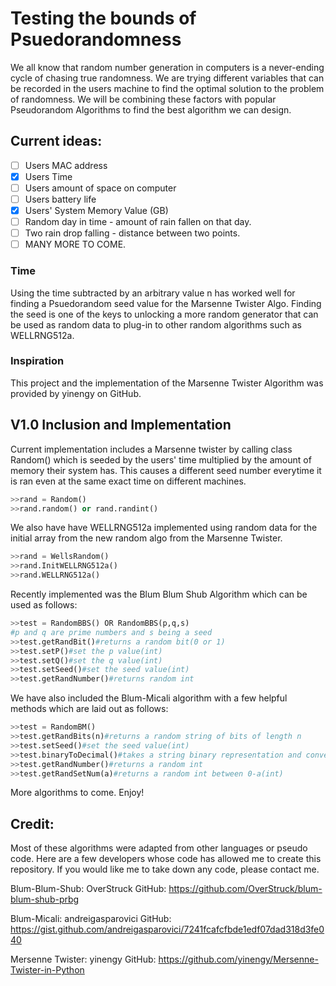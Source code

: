# Testing the bounds of Psuedorandomness

We all know that random number generation in computers is a never-ending cycle of chasing
true randomness. We are trying different variables that can be recorded in the users
machine to find the optimal solution to the problem of randomness. We will be combining
these factors with popular Pseudorandom Algorithms to find the best algorithm we can design.

## Current ideas:

- [ ] Users MAC address
- [x] Users Time
- [ ] Users amount of space on computer
- [ ] Users battery life
- [x] Users' System Memory Value (GB)
- [ ] Random day in time - amount of rain fallen on that day.
- [ ] Two rain drop falling - distance between two points.
- [ ] MANY MORE TO COME.

### Time

Using the time subtracted by an arbitrary value n has worked well for finding a
Psuedorandom seed value for the Marsenne Twister Algo. Finding the seed is one of the
keys to unlocking a more random generator that can be used as random data to plug-in to
other random algorithms such as WELLRNG512a.

### Inspiration

This project and the implementation of the Marsenne Twister Algorithm was provided by
yinengy on GitHub.

## V1.0 Inclusion and Implementation

Current implementation includes a Marsenne twister by calling class Random() which is seeded
by the users' time multiplied by the amount of memory their system has. This causes a different
seed number everytime it is ran even at the same exact time on different machines.

```python
>>rand = Random()
>>rand.random() or rand.randint()
```

We also have have WELLRNG512a implemented using random data for the initial array
from the new random algo from the Marsenne Twister.

```python
>>rand = WellsRandom()
>>rand.InitWELLRNG512a()
>>rand.WELLRNG512a()
```

Recently implemented was the Blum Blum Shub Algorithm which can be used as follows:

```python
>>test = RandomBBS() OR RandomBBS(p,q,s)
#p and q are prime numbers and s being a seed
>>test.getRandBit()#returns a random bit(0 or 1)
>>test.setP()#set the p value(int)
>>test.setQ()#set the q value(int)
>>test.setSeed()#set the seed value(int)
>>test.getRandNumber()#returns random int
```

We have also included the Blum-Micali algorithm with a few helpful
methods which are laid out as follows:

```python
>>test = RandomBM()
>>test.getRandBits(n)#returns a random string of bits of length n
>>test.setSeed()#set the seed value(int)
>>test.binaryToDecimal()#takes a string binary representation and converts it to decimal(string)
>>test.getRandNumber()#returns a random int
>>test.getRandSetNum(a)#returns a random int between 0-a(int)
```

More algorithms to come. Enjoy!

## Credit:

Most of these algorithms were adapted from other languages or pseudo code. Here are a few developers whose code has allowed me to create this repository. If you would like me to take down any code, please contact me.

Blum-Blum-Shub: OverStruck
GitHub: https://github.com/OverStruck/blum-blum-shub-prbg

Blum-Micali: andreigasparovici
GitHub: https://gist.github.com/andreigasparovici/7241fcafcfbde1edf07dad318d3fe040

Mersenne Twister: yinengy
GitHub: https://github.com/yinengy/Mersenne-Twister-in-Python

